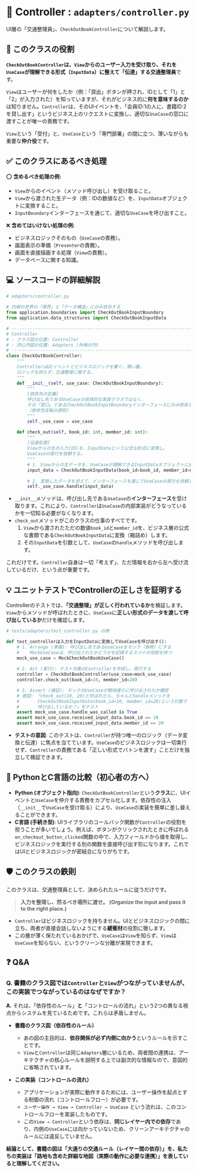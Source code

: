 # 🛂 Controller : `adapters/controller.py`

UI層の「交通整理員」、`CheckOutBookController`について解説します。

## 🎯 このクラスの役割

**`CheckOutBookController`は、`View`からのユーザー入力を受け取り、それを`UseCase`が理解できる形式（`InputData`）に整えて「伝達」する交通整理員**です。

`View`はユーザーが何をしたか（例：「貸出」ボタンが押され、IDとして「1」と「2」が入力された）を知っていますが、それがビジネス的に**何を意味するのか**は知りません。`Controller`は、そのUIイベントを、「会員ID:1の人に、書籍ID:2を貸し出す」というビジネス上のリクエストに変換し、適切な`UseCase`の窓口に渡すことが唯一の責務です。

`View`という「受付」と、`UseCase`という「専門部署」の間に立つ、薄いながらも重要な**仲介役**です。

## ✅ このクラスにあるべき処理

⭕️ **含めるべき処理の例:**

  * `View`からのイベント（メソッド呼び出し）を受け取ること。
  * `View`から渡された生データ（例：IDの数値など）を、`InputData`オブジェクトに変換すること。
  * `InputBoundary`インターフェースを通じて、適切な`UseCase`を呼び出すこと。

❌ **含めてはいけない処理の例:**

  * ビジネスロジックそのもの（`UseCase`の責務）。
  * 画面表示の準備（`Presenter`の責務）。
  * 画面を直接描画する処理（`View`の責務）。
  * データベースに関する知識。

## 💻 ソースコードの詳細解説

```python
# adapters/controller.py

# 内側の世界の「境界」と「データ構造」にのみ依存する
from application.boundaries import CheckOutBookInputBoundary
from application.data_structures import CheckOutBookInputData

# -----------------------------------------------------------------------------
# Controller
# - クラス図の位置: Controller
# - 同心円図の位置: Adapters (外側の円)
# -----------------------------------------------------------------------------
class CheckOutBookController:
    """
    ControllerはUIイベントとビジネスロジックを繋ぐ、薄い層。
    ロジックを持たず、交通整理に徹する。
    """
    def __init__(self, use_case: CheckOutBookInputBoundary):
        """
        [依存先の定義]
        呼び出し先であるUseCaseの具体的な実装クラスではなく、
        その「窓口」であるCheckOutBookInputBoundaryインターフェースにのみ依存する。
        （依存性反転の原則）
        """
        self._use_case = use_case

    def check_out(self, book_id: int, member_id: int):
        """
        [伝達処理]
        Viewからの生の入力(ID)を、InputDataという公式な形式に変換し、
        UseCaseの実行を依頼する。
        """
        # 1. Viewからの生データを、UseCaseが理解できるInputDataオブジェクトに変換する
        input_data = CheckOutBookInputData(book_id=book_id, member_id=member_id)
        
        # 2. 変換したデータを添えて、インターフェースを通じてUseCaseの実行を依頼する
        self._use_case.handle(input_data)
```

  * `__init__`メソッドは、呼び出し先である`UseCase`の**インターフェース**を受け取ります。これにより、`Controller`は`UseCase`の内部実装がどうなっているかを一切知る必要がなくなります。
  * `check_out`メソッドがこのクラスの仕事のすべてです。
    1.  `View`から渡されたただの数値`book_id`と`member_id`を、ビジネス層の公式な書類である`CheckOutBookInputData`に変換（箱詰め）します。
    2.  その`InputData`を引数として、`UseCase`の`handle`メソッドを呼び出します。

これだけです。`Controller`自身は一切「考えず」、ただ情報を右から左へ受け流しているだけ、という点が重要です。

## 💡 ユニットテストでControllerの正しさを証明する

Controllerのテストでは、**「交通整理」が正しく行われているか**を検証します。`View`からメソッドが呼ばれたときに、`UseCase`に**正しい形式のデータを渡して呼び出しているか**だけを確認します。

```python
# tests/adapters/test_controller.py の例

def test_controllerは入力をInputDataに変換してUseCaseを呼び出す():
    # 1. Arrange (準備): 呼び出し先であるUseCaseをモック（偽物）にする
    #    MockUseCaseは、呼び出されたかどうかを記録するスパイの役割を持つ
    mock_use_case = MockCheckOutBookUseCase()
    
    # 2. Act (実行): テスト対象のControllerを作成し、実行する
    controller = CheckOutBookController(use_case=mock_use_case)
    controller.check_out(book_id=10, member_id=20)

    # 3. Assert (検証): モックのUseCaseが期待通りに呼び出されたか確認
    # 意図: 「check_out(10, 20)と呼ばれたら、ちゃんとhandleメソッドを
    #       CheckOutBookInputData(book_id=10, member_id=20)という引数で
    #       呼び出しているか？」をテスト
    assert mock_use_case.handle_was_called is True
    assert mock_use_case.received_input_data.book_id == 10
    assert mock_use_case.received_input_data.member_id == 20
```

  * **テストの意図**: このテストは、`Controller`が持つ唯一のロジック（データ変換と伝達）に焦点を当てています。`UseCase`のビジネスロジックは一切実行せず、`Controller`の責務である「正しい形式でバトンを渡す」ことだけを独立して検証できます。

## 🐍 PythonとC言語の比較（初心者の方へ）

  * **Python (オブジェクト指向)**: `CheckOutBookController`という**クラス**に、UIイベントと`UseCase`を仲介する責務をカプセル化します。依存性の注入（`__init__`で`UseCase`を受け取る）により、`UseCase`の実装を簡単に差し替えることができます。
  * **C言語 (手続き型)**: UIライブラリのコールバック関数が`Controller`の役割を担うことが多いでしょう。例えば、ボタンがクリックされたときに呼ばれる`on_checkout_button_clicked`関数の中で、入力フィールドから値を取得し、ビジネスロジックを実行する別の関数を直接呼び出す形になります。これではUIとビジネスロジックが密結合になりがちです。

## 🛡️ このクラスの鉄則

このクラスは、交通整理員として、決められたルールに従うだけです。

> **入力を整理し、然るべき場所に渡せ。 (Organize the input and pass it to the right place.)**

  * `Controller`はビジネスロジックを持ちません。UIとビジネスロジックの間に立ち、両者が直接会話しないようにする**緩衝材**の役割に徹します。
  * この層が薄く保たれているおかげで、`UseCase`は`View`を知らず、`View`は`UseCase`を知らない、というクリーンな分離が実現できます。

## ❓ Q\&A

### **Q. 書籍のクラス図では`Controller`と`View`がつながっていませんが、この実装でつながっているのはなぜですか？**

**A.** それは、「依存性のルール」**と**「コントロールの流れ」という2つの異なる視点からシステムを見ているためです。これらは矛盾しません。

  * **書籍のクラス図（依存性のルール）**

      * あの図の主目的は、**依存関係が必ず内側に向かう**というルールを示すことです。
      * `View`と`Controller`は同じ`Adapters`層にいるため、両者間の連携は、アーキテクチャの核心ルールを説明する上では副次的な情報なので、意図的に省略されています。

  * **この実装（コントロールの流れ）**

      * アプリケーションが実際に動作するためには、ユーザー操作を起点とする制御の流れ（コントロールフロー）が必要です。
      * `ユーザー操作 → View → Controller → UseCase` という流れは、このコントロールフローを実装したものです。
      * この`View → Controller`という依存は、**同じレイヤー内での依存**であり、内側の`UseCase`には向かっていないため、クリーンアーキテクチャのルールには違反していません。

**結論として、書籍の図は「大通りの交通ルール（レイヤー間の依存）」を、私たちの実装は「路地も含めた詳細な地図（実際の動作に必要な連携）」を表していると理解してください。**